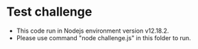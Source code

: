 # Test challenge
* This code run in Nodejs environment version v12.18.2.
* Please use command "node challenge.js" in this folder to run.

